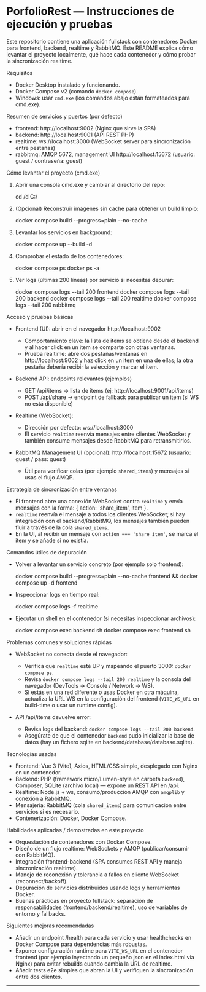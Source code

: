 # PorfolioRest — Instrucciones de ejecución y pruebas

Este repositorio contiene una aplicación fullstack con contenedores Docker para frontend, backend, realtime y RabbitMQ. Este README explica cómo levantar el proyecto localmente, qué hace cada contenedor y cómo probar la sincronización realtime.

Requisitos
- Docker Desktop instalado y funcionando.
- Docker Compose v2 (comando `docker compose`).
- Windows: usar `cmd.exe` (los comandos abajo están formateados para cmd.exe).

Resumen de servicios y puertos (por defecto)
- frontend: http://localhost:9002  (Nginx que sirve la SPA)
- backend:  http://localhost:9001  (API REST PHP)
- realtime: ws://localhost:3000    (WebSocket server para sincronización entre pestañas)
- rabbitmq: AMQP 5672, management UI http://localhost:15672 (usuario: guest / contraseña: guest)

Cómo levantar el proyecto (cmd.exe)
1) Abrir una consola cmd.exe y cambiar al directorio del repo:

    cd /d C:\

2) (Opcional) Reconstruir imágenes sin cache para obtener un build limpio:

    docker compose build --progress=plain --no-cache

3) Levantar los servicios en background:

    docker compose up --build -d

4) Comprobar el estado de los contenedores:

    docker compose ps
    docker ps -a

5) Ver logs (últimas 200 líneas) por servicio si necesitas depurar:

    docker compose logs --tail 200 frontend
    docker compose logs --tail 200 backend
    docker compose logs --tail 200 realtime
    docker compose logs --tail 200 rabbitmq

Acceso y pruebas básicas
- Frontend (UI): abrir en el navegador http://localhost:9002
  - Comportamiento clave: la lista de items se obtiene desde el backend y al hacer click en un item se comparte con otras ventanas.
  - Prueba realtime: abre dos pestañas/ventanas en http://localhost:9002 y haz click en un item en una de ellas; la otra pestaña debería recibir la selección y marcar el item.

- Backend API: endpoints relevantes (ejemplos)
  - GET /api/items  -> lista de items (ej: http://localhost:9001/api/items)
  - POST /api/share -> endpoint de fallback para publicar un item (si WS no está disponible)

- Realtime (WebSocket):
  - Dirección por defecto: ws://localhost:3000
  - El servicio `realtime` reenvía mensajes entre clientes WebSocket y también consume mensajes desde RabbitMQ para retransmitirlos.

- RabbitMQ Management UI (opcional): http://localhost:15672  (usuario: guest / pass: guest)
  - Útil para verificar colas (por ejemplo `shared_items`) y mensajes si usas el flujo AMQP.

Estrategia de sincronización entre ventanas
- El frontend abre una conexión WebSocket contra `realtime` y envía mensajes con la forma: { action: 'share_item', item }.
- `realtime` reenvía el mensaje a todos los clientes WebSocket; si hay integración con el backend/RabbitMQ, los mensajes también pueden fluir a través de la cola `shared_items`.
- En la UI, al recibir un mensaje con `action === 'share_item'`, se marca el item y se añade si no existía.

Comandos útiles de depuración
- Volver a levantar un servicio concreto (por ejemplo solo frontend):

    docker compose build --progress=plain --no-cache frontend && docker compose up -d frontend

- Inspeccionar logs en tiempo real:

    docker compose logs -f realtime

- Ejecutar un shell en el contenedor (si necesitas inspeccionar archivos):

    docker compose exec backend sh
    docker compose exec frontend sh

Problemas comunes y soluciones rápidas
- WebSocket no conecta desde el navegador:
  - Verifica que `realtime` esté UP y mapeando el puerto 3000: `docker compose ps`.
  - Revisa `docker compose logs --tail 200 realtime` y la consola del navegador (DevTools -> Console / Network -> WS).
  - Si estás en una red diferente o usas Docker en otra máquina, actualiza la URL WS en la configuración del frontend (`VITE_WS_URL` en build-time o usar un runtime config).

- API /api/items devuelve error:
  - Revisa logs del backend: `docker compose logs --tail 200 backend`.
  - Asegúrate de que el contenedor `backend` pudo inicializar la base de datos (hay un fichero sqlite en backend/database/database.sqlite).

Tecnologías usadas
- Frontend: Vue 3 (Vite), Axios, HTML/CSS simple, desplegado con Nginx en un contenedor.
- Backend: PHP (framework micro/Lumen-style en carpeta `backend`), Composer, SQLite (archivo local) — expone un REST API en /api.
- Realtime: Node.js + ws, consumo/producción AMQP con `amqplib` y conexión a RabbitMQ.
- Mensajería: RabbitMQ (cola `shared_items`) para comunicación entre servicios si es necesario.
- Contenerización: Docker, Docker Compose.

Habilidades aplicadas / demostradas en este proyecto
- Orquestación de contenedores con Docker Compose.
- Diseño de un flujo realtime: WebSockets y AMQP (publicar/consumir con RabbitMQ).
- Integración frontend-backend (SPA consumes REST API y maneja sincronización realtime).
- Manejo de reconexión y tolerancia a fallos en cliente WebSocket (reconnect/backoff).
- Depuración de servicios distribuidos usando logs y herramientas Docker.
- Buenas prácticas en proyecto fullstack: separación de responsabilidades (frontend/backend/realtime), uso de variables de entorno y fallbacks.

Siguientes mejoras recomendadas
- Añadir un endpoint /health para cada servicio y usar healthchecks en Docker Compose para dependencias más robustas.
- Exponer configuración runtime para `VITE_WS_URL` en el contenedor frontend (por ejemplo inyectando un pequeño json en el index.html via Nginx) para evitar rebuilds cuando cambia la URL de realtime.
- Añadir tests e2e simples que abran la UI y verifiquen la sincronización entre dos clientes.


--- 
